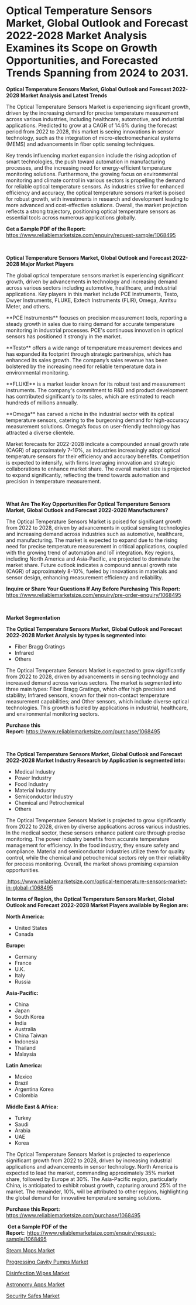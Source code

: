 <p><h1>Optical Temperature Sensors Market, Global Outlook and Forecast 2022-2028 Market Analysis Examines its Scope on Growth Opportunities, and Forecasted Trends Spanning from 2024 to 2031.</h1></p><p><strong>Optical Temperature Sensors Market, Global Outlook and Forecast 2022-2028 Market Analysis and Latest Trends</strong></p>
<p><p>The Optical Temperature Sensors Market is experiencing significant growth, driven by the increasing demand for precise temperature measurement across various industries, including healthcare, automotive, and industrial applications. Predicted to grow at a CAGR of 14.6% during the forecast period from 2022 to 2028, this market is seeing innovations in sensor technology, such as the integration of micro-electromechanical systems (MEMS) and advancements in fiber optic sensing techniques. </p><p>Key trends influencing market expansion include the rising adoption of smart technologies, the push toward automation in manufacturing processes, and the increasing need for energy-efficient temperature monitoring solutions. Furthermore, the growing focus on environmental monitoring and climate control in various sectors is propelling the demand for reliable optical temperature sensors. As industries strive for enhanced efficiency and accuracy, the optical temperature sensors market is poised for robust growth, with investments in research and development leading to more advanced and cost-effective solutions. Overall, the market projection reflects a strong trajectory, positioning optical temperature sensors as essential tools across numerous applications globally.</p></p>
<p><strong>Get a Sample PDF of the Report:&nbsp;</strong> <a href="https://www.reliablemarketsize.com/enquiry/request-sample/1068495?utm_campaign=1170&utm_medium=2&utm_source=Github&utm_content=ia&utm_term=16112024&utm_id=optical-temperature-sensors-market-global-outlook-and-forecast-2022-2028">https://www.reliablemarketsize.com/enquiry/request-sample/1068495</a></p>
<p>&nbsp;</p>
<p><strong>Optical Temperature Sensors Market, Global Outlook and Forecast 2022-2028 Major Market Players</strong></p>
<p><p>The global optical temperature sensors market is experiencing significant growth, driven by advancements in technology and increasing demand across various sectors including automotive, healthcare, and industrial applications. Key players in this market include PCE Instruments, Testo, Dwyer Instruments, FLUKE, Extech Instruments (FLIR), Omega, Anritsu Meter, and others.</p><p>**PCE Instruments** focuses on precision measurement tools, reporting a steady growth in sales due to rising demand for accurate temperature monitoring in industrial processes. PCE's continuous innovation in optical sensors has positioned it strongly in the market.</p><p>**Testo** offers a wide range of temperature measurement devices and has expanded its footprint through strategic partnerships, which has enhanced its sales growth. The company’s sales revenue has been bolstered by the increasing need for reliable temperature data in environmental monitoring.</p><p>**FLUKE** is a market leader known for its robust test and measurement instruments. The company's commitment to R&D and product development has contributed significantly to its sales, which are estimated to reach hundreds of millions annually.</p><p>**Omega** has carved a niche in the industrial sector with its optical temperature sensors, catering to the burgeoning demand for high-accuracy measurement solutions. Omega’s focus on user-friendly technology has attracted a diverse clientele.</p><p>Market forecasts for 2022-2028 indicate a compounded annual growth rate (CAGR) of approximately 7-10%, as industries increasingly adopt optical temperature sensors for their efficiency and accuracy benefits. Competition is expected to intensify, with firms leveraging innovation and strategic collaborations to enhance market share. The overall market size is projected to expand significantly, reflecting the trend towards automation and precision in temperature measurement.</p></p>
<p>&nbsp;</p>
<p><strong>What Are The Key Opportunities For Optical Temperature Sensors Market, Global Outlook and Forecast 2022-2028 Manufacturers?</strong></p>
<p><p>The Optical Temperature Sensors Market is poised for significant growth from 2022 to 2028, driven by advancements in optical sensing technologies and increasing demand across industries such as automotive, healthcare, and manufacturing. The market is expected to expand due to the rising need for precise temperature measurement in critical applications, coupled with the growing trend of automation and IoT integration. Key regions, including North America and Asia-Pacific, are projected to dominate the market share. Future outlook indicates a compound annual growth rate (CAGR) of approximately 8-10%, fueled by innovations in materials and sensor design, enhancing measurement efficiency and reliability.</p></p>
<p><strong>Inquire or Share Your Questions If Any Before Purchasing This Report:</strong> <a href="https://www.reliablemarketsize.com/enquiry/pre-order-enquiry/1068495?utm_campaign=1170&utm_medium=2&utm_source=Github&utm_content=ia&utm_term=16112024&utm_id=optical-temperature-sensors-market-global-outlook-and-forecast-2022-2028">https://www.reliablemarketsize.com/enquiry/pre-order-enquiry/1068495</a></p>
<p>&nbsp;</p>
<p><strong>Market Segmentation</strong></p>
<p><strong>The Optical Temperature Sensors Market, Global Outlook and Forecast 2022-2028 Market Analysis by types is segmented into:</strong></p>
<p><ul><li>Fiber Bragg Gratings</li><li>Infrared</li><li>Others</li></ul></p>
<p><p>The Optical Temperature Sensors Market is expected to grow significantly from 2022 to 2028, driven by advancements in sensing technology and increased demand across various sectors. The market is segmented into three main types: Fiber Bragg Gratings, which offer high precision and stability; Infrared sensors, known for their non-contact temperature measurement capabilities; and Other sensors, which include diverse optical technologies. This growth is fueled by applications in industrial, healthcare, and environmental monitoring sectors.</p></p>
<p><strong>Purchase this Report:&nbsp;</strong><a href="https://www.reliablemarketsize.com/purchase/1068495?utm_campaign=1170&utm_medium=2&utm_source=Github&utm_content=ia&utm_term=16112024&utm_id=optical-temperature-sensors-market-global-outlook-and-forecast-2022-2028">https://www.reliablemarketsize.com/purchase/1068495</a></p>
<p>&nbsp;</p>
<p><strong>The Optical Temperature Sensors Market, Global Outlook and Forecast 2022-2028 Market Industry Research by Application is segmented into:</strong></p>
<p><ul><li>Medical Industry</li><li>Power Industry</li><li>Food Industry</li><li>Material Industry</li><li>Semiconductor Industry</li><li>Chemical and Petrochemical</li><li>Others</li></ul></p>
<p><p>The Optical Temperature Sensors Market is projected to grow significantly from 2022 to 2028, driven by diverse applications across various industries. In the medical sector, these sensors enhance patient care through precise monitoring. The power industry benefits from accurate temperature management for efficiency. In the food industry, they ensure safety and compliance. Material and semiconductor industries utilize them for quality control, while the chemical and petrochemical sectors rely on their reliability for process monitoring. Overall, the market shows promising expansion opportunities.</p></p>
<p><a href="https://www.reliablemarketsize.com/optical-temperature-sensors-market-in-global-r1068495?utm_campaign=1170&utm_medium=2&utm_source=Github&utm_content=ia&utm_term=16112024&utm_id=optical-temperature-sensors-market-global-outlook-and-forecast-2022-2028">&nbsp;https://www.reliablemarketsize.com/optical-temperature-sensors-market-in-global-r1068495</a></p>
<p><strong>In terms of Region, the Optical Temperature Sensors Market, Global Outlook and Forecast 2022-2028 Market Players available by Region are:</strong></p>
<p>
    <p> <strong> North America: </strong>
        <ul>
            <li>United States</li>
            <li>Canada</li>
        </ul>
        </p> 
    <p> <strong> Europe: </strong>
        <ul>
            <li>Germany</li>
            <li>France</li>
            <li>U.K.</li>
            <li>Italy</li>
            <li>Russia</li>
        </ul>
        </p> 
    <p> <strong> Asia-Pacific: </strong>
        <ul>
            <li>China</li>
            <li>Japan</li>
            <li>South Korea</li>
            <li>India</li>
            <li>Australia</li>
            <li>China Taiwan</li>
            <li>Indonesia</li>
            <li>Thailand</li>
            <li>Malaysia</li>
        </ul>
        </p> 
    <p> <strong> Latin America: </strong>
        <ul>
            <li>Mexico</li>
            <li>Brazil</li>
            <li>Argentina Korea</li>
            <li>Colombia</li>
        </ul>
        </p> 
    <p> <strong> Middle East & Africa: </strong>
        <ul>
            <li>Turkey</li>
            <li>Saudi</li>
            <li>Arabia</li>
            <li>UAE</li>
            <li>Korea</li>
        </ul>
    </p>
    </p>
<p><p>The Optical Temperature Sensors Market is projected to experience significant growth from 2022 to 2028, driven by increasing industrial applications and advancements in sensor technology. North America is expected to lead the market, commanding approximately 35% market share, followed by Europe at 30%. The Asia-Pacific region, particularly China, is anticipated to exhibit robust growth, capturing around 25% of the market. The remainder, 10%, will be attributed to other regions, highlighting the global demand for innovative temperature sensing solutions.</p></p>
<p><strong>Purchase this Report: </strong><a href="https://www.reliablemarketsize.com/purchase/1068495?utm_campaign=1170&utm_medium=2&utm_source=Github&utm_content=ia&utm_term=16112024&utm_id=optical-temperature-sensors-market-global-outlook-and-forecast-2022-2028">https://www.reliablemarketsize.com/purchase/1068495</a></p>
<p>&nbsp;<strong>Get a Sample PDF of the Report:&nbsp;&nbsp;</strong><a href="https://www.reliablemarketsize.com/enquiry/request-sample/1068495?utm_campaign=1170&utm_medium=2&utm_source=Github&utm_content=ia&utm_term=16112024&utm_id=optical-temperature-sensors-market-global-outlook-and-forecast-2022-2028">https://www.reliablemarketsize.com/enquiry/request-sample/1068495</a></p>
<p><strong></strong></p>
<p><p><a href="https://www.linkedin.com/pulse/emerging-opportunities-challenges-global-steam-mops-market-zjxte?utm_campaign=1170&utm_medium=2&utm_source=Github&utm_content=ia&utm_term=16112024&utm_id=optical-temperature-sensors-market-global-outlook-and-forecast-2022-2028">Steam Mops Market</a></p><p><a href="https://www.linkedin.com/pulse/progressing-cavity-pumps-market-global-regional-analysis-jlrye?utm_campaign=1170&utm_medium=2&utm_source=Github&utm_content=ia&utm_term=16112024&utm_id=optical-temperature-sensors-market-global-outlook-and-forecast-2022-2028">Progressing Cavity Pumps Market</a></p><p><a href="https://issuu.com/reportprime-2/docs/disinfection-wipes-market-size-2030_ac627c27b2ec54?utm_campaign=1170&utm_medium=2&utm_source=Github&utm_content=ia&utm_term=16112024&utm_id=optical-temperature-sensors-market-global-outlook-and-forecast-2022-2028">Disinfection Wipes Market</a></p><p><a href="https://issuu.com/reportprime-2/docs/astronomy-apps-market-size-2030.ppt_00b33f9c83679a?utm_campaign=1170&utm_medium=2&utm_source=Github&utm_content=ia&utm_term=16112024&utm_id=optical-temperature-sensors-market-global-outlook-and-forecast-2022-2028">Astronomy Apps Market</a></p><p><a href="https://www.linkedin.com/pulse/consumer-behavior-shifts-security-safes-market-demand-analysis-yache?utm_campaign=1170&utm_medium=2&utm_source=Github&utm_content=ia&utm_term=16112024&utm_id=optical-temperature-sensors-market-global-outlook-and-forecast-2022-2028">Security Safes Market</a></p></p>
